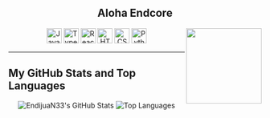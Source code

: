 <h2 align="center">Aloha Endcore</h2>

<img align="right" height="150" src="https://i.gifer.com/1UhP.gif" />

<div align="center">
  <img src="https://cdn.jsdelivr.net/gh/devicons/devicon/icons/javascript/javascript-original.svg" height="30" alt="JavaScript Logo" />
  <img src="https://cdn.jsdelivr.net/gh/devicons/devicon/icons/typescript/typescript-original.svg" height="30" alt="TypeScript Logo" />
  <img src="https://cdn.jsdelivr.net/gh/devicons/devicon/icons/react/react-original.svg" height="30" alt="React Logo" />
  <img src="https://cdn.jsdelivr.net/gh/devicons/devicon/icons/html5/html5-original.svg" height="30" alt="HTML5 Logo" />
  <img src="https://cdn.jsdelivr.net/gh/devicons/devicon/icons/css3/css3-original.svg" height="30" alt="CSS3 Logo" />
  <img src="https://cdn.jsdelivr.net/gh/devicons/devicon/icons/python/python-original.svg" height="30" alt="Python Logo" />
</div>

---

## My GitHub Stats and Top Languages

<div align="center">
  <img src="https://github-readme-stats.vercel.app/api?username=EndijuaN33&show_icons=true&theme=tokyonight" alt="EndijuaN33's GitHub Stats" />
  <img src="https://github-readme-stats.vercel.app/api/top-langs/?username=EndijuaN33&layout=donut&theme=tokyonight&show_icons=true" alt="Top Languages" />
</div>
